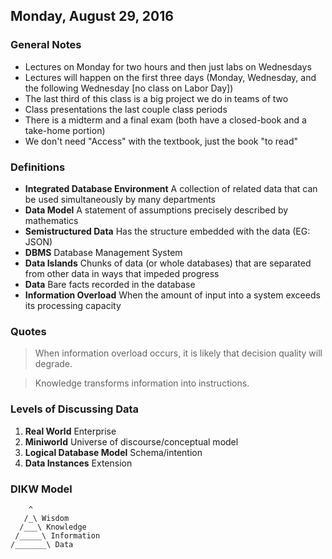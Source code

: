 ## Monday, August 29, 2016

### General Notes
- Lectures on Monday for two hours and then just labs on Wednesdays  
- Lectures will happen on the first three days (Monday, Wednesday, and the following Wednesday [no class on Labor Day])
- The last third of this class is a big project we do in teams of two
- Class presentations the last couple class periods
- There is a midterm and a final exam (both have a closed-book and a take-home portion)
- We don't need "Access" with the textbook, just the book "to read"

### Definitions
- **Integrated Database Environment** A collection of related data that can be used simultaneously by many departments
- **Data Model** A statement of assumptions precisely described by mathematics
- **Semistructured Data** Has the structure embedded with the data (EG: JSON)
- **DBMS** Database Management System
- **Data Islands** Chunks of data (or whole databases) that are separated from other data in ways that impeded progress
- **Data** Bare facts recorded in the database
- **Information Overload** When the amount of input into a system exceeds its processing capacity

### Quotes
> When information overload occurs, it is likely that decision quality will degrade.

> Knowledge transforms information into instructions.

### Levels of Discussing Data
1. **Real World** Enterprise
1. **Miniworld** Universe of discourse/conceptual model
1. **Logical Database Model** Schema/intention
1. **Data Instances** Extension

### DIKW Model
```
    ^
   /_\ Wisdom
  /___\ Knowledge
 /_____\ Information
/_______\ Data
```
